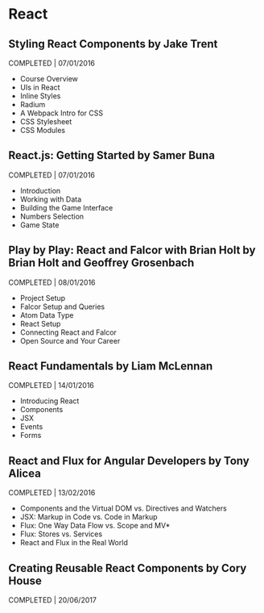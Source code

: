 # React

## Styling React Components by Jake Trent
COMPLETED | 07/01/2016

- Course Overview
- UIs in React
- Inline Styles
- Radium
- A Webpack Intro for CSS
- CSS Stylesheet
- CSS Modules

## React.js: Getting Started by Samer Buna
COMPLETED | 07/01/2016

- Introduction
- Working with Data
- Building the Game Interface
- Numbers Selection
- Game State

## Play by Play: React and Falcor with Brian Holt by Brian Holt and Geoffrey Grosenbach
COMPLETED | 08/01/2016

- Project Setup
- Falcor Setup and Queries
- Atom Data Type
- React Setup
- Connecting React and Falcor
- Open Source and Your Career

## React Fundamentals by Liam McLennan
COMPLETED | 14/01/2016

- Introducing React
- Components
- JSX
- Events
- Forms

## React and Flux for Angular Developers by Tony Alicea
COMPLETED | 13/02/2016

- Components and the Virtual DOM vs. Directives and Watchers
- JSX: Markup in Code vs. Code in Markup
- Flux: One Way Data Flow vs. Scope and MV*
- Flux: Stores vs. Services
- React and Flux in the Real World

## Creating Reusable React Components by Cory House
COMPLETED | 20/06/2017
